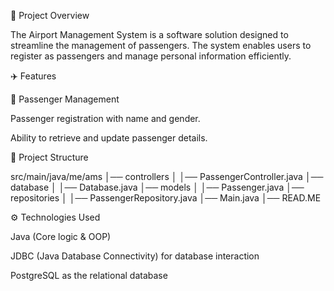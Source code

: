 📌 Project Overview

The Airport Management System is a software solution designed to streamline the management of passengers. The system enables users to register as passengers and manage personal information efficiently.

✈️ Features

🛂 Passenger Management

Passenger registration with name and gender.

Ability to retrieve and update passenger details.

📂 Project Structure

src/main/java/me/ams
│── controllers
│   │── PassengerController.java
│── database
│   │── Database.java
│── models
│   │── Passenger.java
│── repositories
│   │── PassengerRepository.java
│── Main.java
│── READ.ME

⚙️ Technologies Used

Java (Core logic & OOP)

JDBC (Java Database Connectivity) for database interaction

PostgreSQL as the relational database
